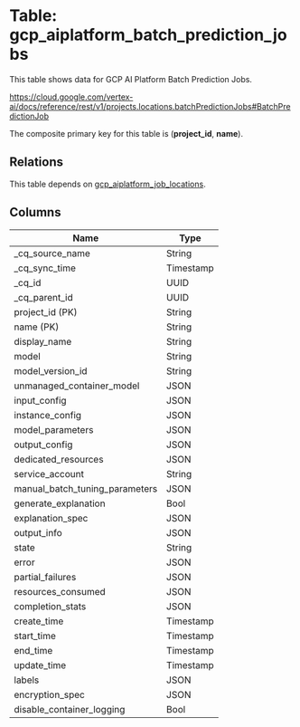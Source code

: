 # Table: gcp_aiplatform_batch_prediction_jobs

This table shows data for GCP AI Platform Batch Prediction Jobs.

https://cloud.google.com/vertex-ai/docs/reference/rest/v1/projects.locations.batchPredictionJobs#BatchPredictionJob

The composite primary key for this table is (**project_id**, **name**).

## Relations

This table depends on [gcp_aiplatform_job_locations](gcp_aiplatform_job_locations).

## Columns

| Name          | Type          |
| ------------- | ------------- |
|_cq_source_name|String|
|_cq_sync_time|Timestamp|
|_cq_id|UUID|
|_cq_parent_id|UUID|
|project_id (PK)|String|
|name (PK)|String|
|display_name|String|
|model|String|
|model_version_id|String|
|unmanaged_container_model|JSON|
|input_config|JSON|
|instance_config|JSON|
|model_parameters|JSON|
|output_config|JSON|
|dedicated_resources|JSON|
|service_account|String|
|manual_batch_tuning_parameters|JSON|
|generate_explanation|Bool|
|explanation_spec|JSON|
|output_info|JSON|
|state|String|
|error|JSON|
|partial_failures|JSON|
|resources_consumed|JSON|
|completion_stats|JSON|
|create_time|Timestamp|
|start_time|Timestamp|
|end_time|Timestamp|
|update_time|Timestamp|
|labels|JSON|
|encryption_spec|JSON|
|disable_container_logging|Bool|
